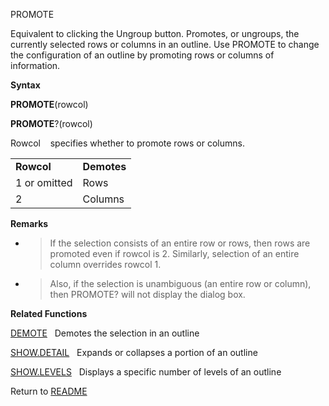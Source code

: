 PROMOTE

Equivalent to clicking the Ungroup button. Promotes, or ungroups, the
currently selected rows or columns in an outline. Use PROMOTE to change
the configuration of an outline by promoting rows or columns of
information.

**Syntax**

**PROMOTE**(rowcol)

**PROMOTE**?(rowcol)

Rowcol&nbsp;&nbsp;&nbsp;&nbsp;specifies whether to promote rows or
columns.

|              |             |
| ------------ | ----------- |
| **Rowcol**   | **Demotes** |
| 1 or omitted | Rows        |
| 2            | Columns     |

**Remarks**

  - > If the selection consists of an entire row or rows, then rows are
    > promoted even if rowcol is 2. Similarly, selection of an entire
    > column overrides rowcol 1.

  - > Also, if the selection is unambiguous (an entire row or column),
    > then PROMOTE? will not display the dialog box.


**Related Functions**

[DEMOTE](DEMOTE.md)&nbsp;&nbsp;&nbsp;Demotes the selection in an outline

[SHOW.DETAIL](SHOW.DETAIL.md)&nbsp;&nbsp;&nbsp;Expands or collapses a portion of an
outline

[SHOW.LEVELS](SHOW.LEVELS.md)&nbsp;&nbsp;&nbsp;Displays a specific number of levels of an
outline



Return to [README](README.md)

